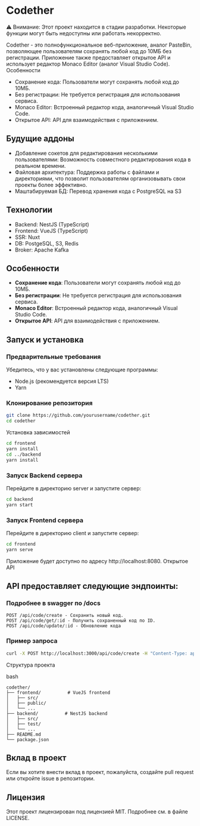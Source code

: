 # Codether

⚠️ Внимание: Этот проект находится в стадии разработки. Некоторые функции могут быть недоступны или работать некорректно.

Codether - это полнофункциональное веб-приложение, аналог PasteBin, позволяющее пользователям сохранять любой код до 10МБ без регистрации. Приложение также предоставляет открытое API и использует редактор Monaco Editor (аналог Visual Studio Code).
Особенности

- Сохранение кода: Пользователи могут сохранять любой код до 10МБ.
- Без регистрации: Не требуется регистрация для использования сервиса.
- Monaco Editor: Встроенный редактор кода, аналогичный Visual Studio Code.
- Открытое API: API для взаимодействия с приложением.

## Будущие аддоны

- Добавление сокетов для редактирования несколькими пользователями: Возможность совместного редактирования кода в реальном времени.
- Файловая архитектура: Поддержка работы с файлами и директориями, что позволит пользователям организовывать свои проекты более эффективно.
- Маштабируемая БД: Перевод хранения кода с PostgreSQL на S3
  
## Технологии

- Backend: NestJS (TypeScript)
- Frontend: VueJS (TypeScript)
- SSR: Nuxt
- DB: PostgeSQL, S3, Redis
- Broker: Apache Kafka

## Особенности

- **Сохранение кода**: Пользователи могут сохранять любой код до 10МБ.
- **Без регистрации**: Не требуется регистрация для использования сервиса.
- **Monaco Editor**: Встроенный редактор кода, аналогичный Visual Studio Code.
- **Открытое API**: API для взаимодействия с приложением.

## Запуск и установка

### Предварительные требования

Убедитесь, что у вас установлены следующие программы:

- Node.js (рекомендуется версия LTS)
- Yarn

### Клонирование репозитория

```bash
git clone https://github.com/yourusername/codether.git
cd codether
```
Установка зависимостей

```bash
cd frontend
yarn install
cd ../backend
yarn install
```
### Запуск Backend сервера

Перейдите в директорию server и запустите сервер:

```bash
cd backend
yarn start
```

### Запуск Frontend сервера

Перейдите в директорию client и запустите сервер:

```bash
cd frontend
yarn serve
```
Приложение будет доступно по адресу http://localhost:8080.
Открытое API

## API предоставляет следующие эндпоинты:
### Подробнее в swagger по /docs
    
    POST /api/code/create - Сохранить новый код.
    POST /api/code/get/:id - Получить сохраненный код по ID.
    POST /api/code/update/:id - Обновление кода

### Пример запроса

```bash
curl -X POST http://localhost:3000/api/code/create -H "Content-Type: application/json" -d '{"code": "console.log(\"Hello World\");"}'
```
Структура проекта

bash

    codether/
    ├── frontend/          # VueJS frontend
    │   ├── src/
    │   ├── public/
    │   └── ...
    ├── backend/          # NestJS backend
    │   ├── src/
    │   ├── test/
    │   └── ...
    ├── README.md
    └── package.json

## Вклад в проект
Если вы хотите внести вклад в проект, пожалуйста, создайте pull request или откройте issue в репозитории.

## Лицензия
Этот проект лицензирован под лицензией MIT. Подробнее см. в файле LICENSE.
